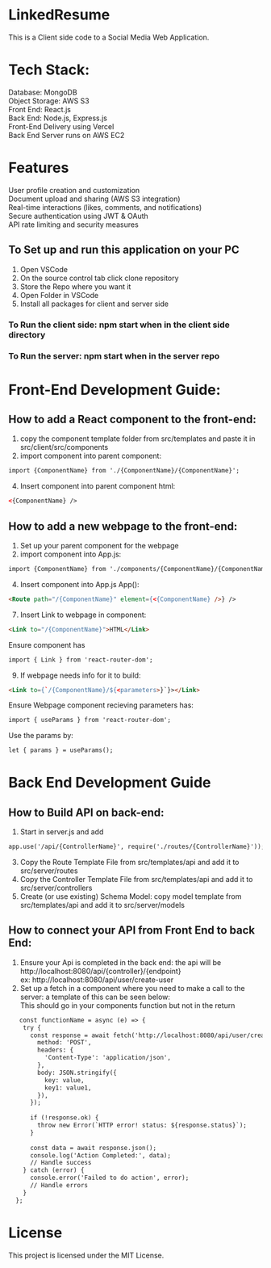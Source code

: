 # LinkedResume
This is a Client side code to a Social Media Web Application. <br>
# Tech Stack:
Database: MongoDB <br>
Object Storage: AWS S3 <br>
Front End: React.js <br>
Back End: Node.js, Express.js <br>
Front-End Delivery using Vercel <br>
Back End Server runs on AWS EC2 <br>

# Features
User profile creation and customization <br>
Document upload and sharing (AWS S3 integration) <br>
Real-time interactions (likes, comments, and notifications) <br>
Secure authentication using JWT & OAuth <br>
API rate limiting and security measures <br>

## To Set up and run this application on your PC
1. Open VSCode
2. On the source control tab click clone repository
3. Store the Repo where you want it
4. Open Folder in VSCode
5. Install all packages for client and server side

### To Run the client side: npm start when in the client side directory
### To Run the server: npm start when in the server repo

# Front-End Development Guide:
## How to add a React component to the front-end:
1. copy the component template folder from src/templates and paste it in src/client/src/components
2. import component into parent component:
```html
import {ComponentName} from './{ComponentName}/{ComponentName}';
```
4. Insert component into parent component html:
```html
<{ComponentName} />
```

## How to add a new webpage to the front-end:
1. Set up your parent component for the webpage
2. import component into App.js: 
```html
import {ComponentName} from './components/{ComponentName}/{ComponentName}';
```
4. Insert component into App.js App():
```html
<Route path="/{ComponentName}" element={<{ComponentName} />} />
```
7. Insert Link to webpage in component:
```html
<Link to="/{ComponentName}">HTML</Link>
```
Ensure component has
```html
import { Link } from 'react-router-dom';
```
9. If webpage needs info for it to build:
```html
<Link to={`/{ComponentName}/${<parameters>}`}></Link>
```
Ensure Webpage component recieving parameters has:
```html
import { useParams } from 'react-router-dom';
```
Use the params by:
```html
let { params } = useParams();
```
# Back End Development Guide
## How to Build API on back-end:
1. Start in server.js and add
```html
app.use('/api/{ControllerName}', require('./routes/{ControllerName}'));
```
3. Copy the Route Template File from src/templates/api and add it to src/server/routes
4. Copy the Controller Template File from src/templates/api and add it to src/server/controllers
5. Create (or use existing) Schema Model: copy model template from src/templates/api and add it to src/server/models

## How to connect your API from Front End to back End:
1. Ensure your Api is completed in the back end: the api will be http://localhost:8080/api/{controller}/{endpoint} <br>
ex: http://localhost:8080/api/user/create-user
2. Set up a fetch in a component where you need to make a call to the server: a template of this can be seen below: <br>
This should go in your components function but not in the return
```html
   const functionName = async (e) => {
    try {
      const response = await fetch('http://localhost:8080/api/user/create-user', {
        method: 'POST',
        headers: {
          'Content-Type': 'application/json',
        },
        body: JSON.stringify({
          key: value,
          key1: value1,
        }),
      });
  
      if (!response.ok) {
        throw new Error(`HTTP error! status: ${response.status}`);
      }
  
      const data = await response.json();
      console.log('Action Completed:', data);
      // Handle success
    } catch (error) {
      console.error('Failed to do action', error);
      // Handle errors
    }
  };
```
# License
This project is licensed under the MIT License.

